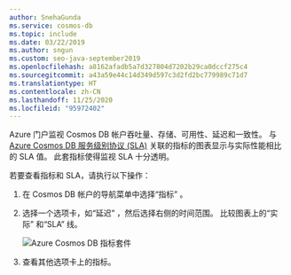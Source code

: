 ```yaml
---
author: SnehaGunda
ms.service: cosmos-db
ms.topic: include
ms.date: 03/22/2019
ms.author: sngun
ms.custom: seo-java-september2019
ms.openlocfilehash: a8162afadb5a7d327804d7202b29ca0dccf275c4
ms.sourcegitcommit: a43a59e44c14d349d597c3d2fd2bc779989c71d7
ms.translationtype: HT
ms.contentlocale: zh-CN
ms.lasthandoff: 11/25/2020
ms.locfileid: "95972402"
---
```

Azure 门户监视 Cosmos DB 帐户吞吐量、存储、可用性、延迟和一致性。 与 [Azure Cosmos DB 服务级别协议 (SLA)](https://azure.microsoft.com/support/legal/sla/cosmos-db/) 关联的指标的图表显示与实际性能相比的 SLA 值。 此套指标使得监视 SLA 十分透明。

若要查看指标和 SLA，请执行以下操作： 

1. 在 Cosmos DB 帐户的导航菜单中选择“指标”  。
   
2. 选择一个选项卡，如“延迟”  ，然后选择右侧的时间范围。 比较图表上的“实际”  和“SLA”  线。
   
   ![Azure Cosmos DB 指标套件](./media/cosmos-db-tutorial-review-slas/azure-cosmosdb-metrics-suite.png)
   
3. 查看其他选项卡上的指标。 

